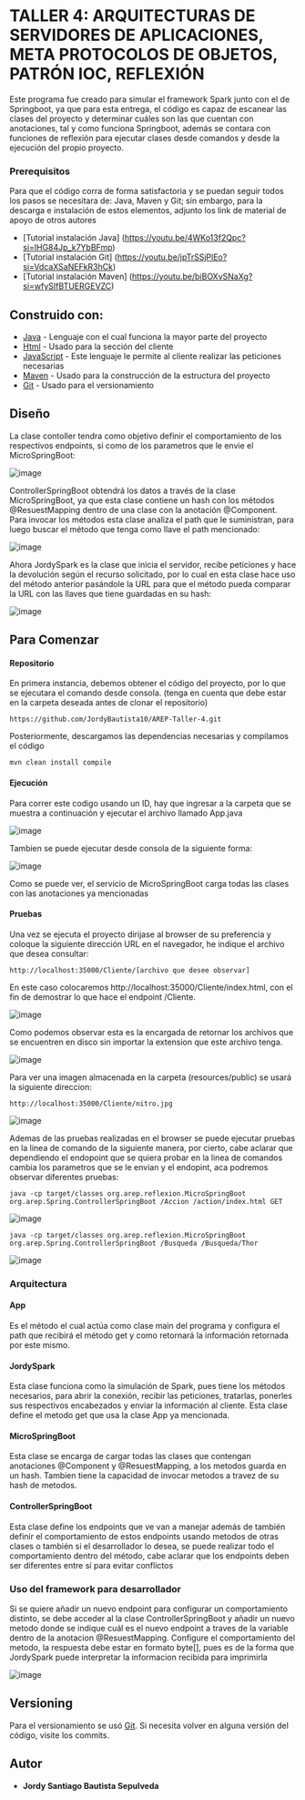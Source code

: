 # TALLER 4: ARQUITECTURAS DE SERVIDORES DE APLICACIONES, META PROTOCOLOS DE OBJETOS, PATRÓN IOC, REFLEXIÓN

Este programa fue creado para simular el framework Spark junto con el de Springboot, ya que para esta entrega, el código es capaz de escanear las clases del proyecto y determinar cuáles son las que cuentan con anotaciones, tal y como funciona Springboot, además se contara con funciones de reflexión para ejecutar clases desde comandos y desde la ejecución del propio proyecto.

### Prerequisitos

Para que el código corra de forma satisfactoria y se puedan seguir todos los pasos se necesitara de: Java, Maven y Git; sin embargo,  para la descarga e instalación de estos elementos, adjunto los link de material de apoyo de otros autores

* [Tutorial instalación Java] (https://youtu.be/4WKo13f2Qpc?si=lHG84Jp_k7YbBFmp)
* [Tutorial instalación Git] (https://youtu.be/jpTrSSjPlEo?si=VdcaXSaNEFkR3hCk)
* [Tutorial instalación Maven] (https://youtu.be/biBOXvSNaXg?si=wfySIfBTUERGEVZC)

## Construido con:

* [Java](http://www.dropwizard.io/1.0.2/docs/) - Lenguaje con el cual funciona la mayor parte del proyecto
* [Html](https://developer.mozilla.org/es/docs/Web/HTML) - Usado para la sección del cliente
* [JavaScript](https://developer.mozilla.org/es/docs/Web/JavaScript) - Este lenguaje le permite al cliente realizar las peticiones necesarias
* [Maven](https://maven.apache.org/) - Usado para la construcción de la estructura del proyecto
* [Git](https://git-scm.com) - Usado para el versionamiento

## Diseño

La clase contoller tendra como objetivo definir el comportamiento de los respectivos endpoints, si como de los parametros que le envie el MicroSpringBoot: 

![image](https://github.com/JordyBautista10/AREP-Taller-4/assets/123812969/9f5bb003-6b99-4062-a5c5-ad9699f0951e)

ControllerSpringBoot obtendrá los datos a través de la clase MicroSpringBoot, ya que esta clase contiene un hash con los métodos @ResuestMapping dentro de una clase con la anotación @Component. Para invocar los métodos esta clase analiza el path que le suministran, para luego buscar el método que tenga como llave el path mencionado:

![image](https://github.com/JordyBautista10/AREP-Taller-4/assets/123812969/bf4176f6-557f-42cc-ada6-1518175f19cb)

Ahora JordySpark es la clase que inicia el servidor, recibe peticiones y hace la devolución según el recurso solicitado, por lo cual en esta clase hace uso del método anterior pasándole la URL para que el método pueda comparar la URL con las llaves que tiene guardadas en su hash:

![image](https://github.com/JordyBautista10/AREP-Taller-4/assets/123812969/724ec4a8-7874-4caf-8fbb-6d081a195250)


## Para Comenzar

#### Repositorio

En primera instancia, debemos obtener el código del proyecto, por lo que se ejecutara el comando desde consola. (tenga en cuenta que debe estar en la carpeta deseada antes de clonar el repositorio)

~~~
https://github.com/JordyBautista10/AREP-Taller-4.git
~~~

Posteriormente, descargamos las dependencias necesarias y compilamos el código

~~~
mvn clean install compile
~~~

#### Ejecución

Para correr este codigo usando un ID, hay que ingresar a la carpeta que se muestra a continuación y ejecutar el archivo llamado App.java

![image](https://github.com/JordyBautista10/AREP-Taller-4/assets/123812969/f141bd98-5811-4300-bbcc-099b3254e919)

Tambien se puede ejecutar desde consola de la siguiente forma:

![image](https://github.com/JordyBautista10/AREP-Taller-4/assets/123812969/c35000b4-1764-4eef-99ec-070f39f351d3)

Como se puede ver, el servicio de MicroSpringBoot carga todas las clases con las anotaciones ya mencionadas

#### Pruebas

Una vez se ejecuta el proyecto dirijase al browser de su preferencia y coloque la siguiente dirección URL en el navegador, he indique el archivo que desea consultar:

~~~
http://localhost:35000/Cliente/[archivo que desee observar]
~~~

En este caso colocaremos http://localhost:35000/Cliente/index.html, con el fin de demostrar lo que hace el endpoint /Cliente.

![image](https://github.com/JordyBautista10/AREP-Taller-4/assets/123812969/dd59eead-14cf-4af9-bb43-8354f93c3f88)

Como podemos observar esta es la encargada de retornar los archivos que se encuentren en disco sin importar la extension que este archivo tenga.

![image](https://github.com/JordyBautista10/AREP-Taller-4/assets/123812969/89a12912-d199-4a9b-9014-1801f578284a)

Para ver una imagen almacenada en la carpeta (resources/public) se usará la siguiente direccion:

~~~
http://localhost:35000/Cliente/nitro.jpg
~~~

![image](https://github.com/JordyBautista10/AREP-Taller-4/assets/123812969/61246d71-2b80-4288-8758-af7fe471d50d)

Ademas de las pruebas realizadas en el browser se puede ejecutar pruebas en la linea de comando de la siguiente manera, por cierto, cabe aclarar que dependiendo el endopoint que se quiera probar en la linea de comandos cambia los parametros que se le envian y el endopint, aca podremos observar diferentes pruebas:

~~~
java -cp target/classes org.arep.reflexion.MicroSpringBoot org.arep.Spring.ControllerSpringBoot /Accion /action/index.html GET  
~~~

![image](https://github.com/JordyBautista10/AREP-Taller-4/assets/123812969/d7382968-06c4-49d5-a5eb-20f7597ba86e)

~~~
java -cp target/classes org.arep.reflexion.MicroSpringBoot org.arep.Spring.ControllerSpringBoot /Busqueda /Busqueda/Thor
~~~

![image](https://github.com/JordyBautista10/AREP-Taller-4/assets/123812969/647def18-3659-47ea-8a32-9b6e7c1c6934)

### Arquitectura
#### App
Es el método el cual actúa como clase main del programa y configura el path que recibirá el método get y como retornará la información retornada por este mismo.

#### JordySpark
Esta clase funciona como la simulación de Spark, pues tiene los métodos necesarios, para abrir la conexión, recibir las peticiones, tratarlas, ponerles sus respectivos encabezados y enviar la información al cliente. Esta clase define el metodo get que usa la clase App ya mencionada.

#### MicroSpringBoot
Esta clase se encarga de cargar todas las clases que contengan anotaciones @Component y @ResuestMapping, a los metodos guarda en un hash. Tambien tiene la capacidad de invocar metodos a travez de su hash de metodos.

#### ControllerSpringBoot
Esta clase define los endpoints que ve van a manejar además de también definir el comportamiento de estos endpoints usando metodos de otras clases o también si el desarrollador lo desea, se puede realizar todo el comportamiento dentro del método, cabe aclarar que los endpoints deben ser diferentes entre sí para evitar conflictos

### Uso del framework para desarrollador
Si se quiere añadir un nuevo endpoint para configurar un comportamiento distinto, se debe acceder al la clase ControllerSpringBoot y añadir un nuevo metodo donde se indique cuál es el nuevo endpoint a traves de la variable dentro de la anotacion @ResuestMapping. Configure el comportamiento del metodo, la respuesta debe estar en formato byte[], pues es de la forma que JordySpark puede interpretar la informacion recibida para imprimirla

![image](https://github.com/JordyBautista10/AREP-Taller-4/assets/123812969/ab248e19-ac83-4d4c-8e95-7b18c605e429)

## Versioning

Para el versionamiento se usó [Git](https://git-scm.com). Si necesita volver en alguna versión del código, visite los commits.

## Autor

* **Jordy Santiago Bautista Sepulveda** 
